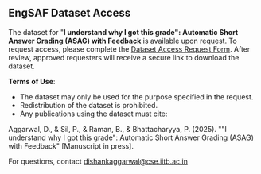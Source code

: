 ## EngSAF Dataset Access
The dataset for "**I understand why I got this grade": Automatic Short Answer Grading (ASAG) with Feedback** is available upon request. To request access, please complete the [Dataset Access Request Form](https://forms.gle/TYDydJAq65imFsLJ6). After review, approved requesters will receive a secure link to download the dataset.

**Terms of Use**:
- The dataset may only be used for the purpose specified in the request.
- Redistribution of the dataset is prohibited.
- Any publications using the dataset must cite:
  
Aggarwal, D., & Sil, P., & Raman, B., & Bhattacharyya, P. (2025). ""I understand why I got this grade": Automatic Short Answer Grading (ASAG) with Feedback" [Manuscript in press].

For questions, contact dishankaggarwal@cse.iitb.ac.in
